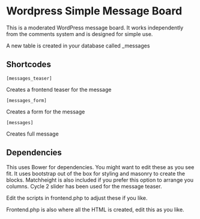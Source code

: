 # Wordpress Simple Message Board

This is a moderated WordPress message board. It works independently from the comments system and is designed for simple use.

A new table is created in your database called _messages 

## Shortcodes

``` [messages_teaser] ```

Creates a frontend teaser for the message

``` [messages_form] ```

Creates a form for the message

``` [messages] ```

Creates full message

## Dependencies

This uses Bower for dependencies. You might want to edit these as you see fit. It uses bootstrap out of the box for styling and masonry to create the blocks. Matchheight is also included if you prefer this option to arrange you columns. Cycle 2 slider has been used for the message teaser.

Edit the scripts in frontend.php to adjust these if you like.

Frontend.php is also where all the HTML is created, edit this as you like.
